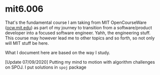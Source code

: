 # mit6.006
That's the fundamental course I am taking from MIT OpenCourseWare ([ocw.mit.edu](https://ocw.mitd.edu)) as part of my 
journey to transition from a software/product developer into a focused software engineer. Yahh, the engineering stuff.
This course may however lead me to other topics and so forth, so not only will MIT stuff be here. 

What I document here are based on the way I study.

[Update 07/09/2020]
Putting my mind to motion with algorithm challenges on SPOJ. I put solutions in `spoj` package
